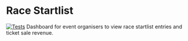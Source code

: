 # Race Startlist
[![Tests](https://github.com/ruiined/race-startlist/actions/workflows/testing.yml/badge.svg)](https://github.com/ruiined/race-startlist/actions/workflows/testing.yml)
Dashboard for event organisers to view race startlist entries and ticket sale revenue.